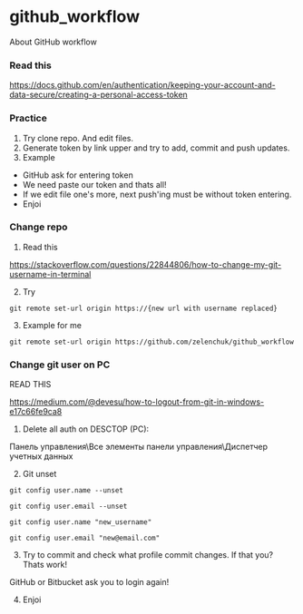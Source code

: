 # github_workflow
About GitHub workflow


### Read this

https://docs.github.com/en/authentication/keeping-your-account-and-data-secure/creating-a-personal-access-token


### Practice

1. Try clone repo. And edit files.
2. Generate token by link upper and try to add, commit and push updates.
3. Example

- GitHub ask for entering token
- We need paste our token and thats all!
- If we edit file one's more, next push'ing must be without token entering.
- Enjoi


### Change repo 


1. Read this

https://stackoverflow.com/questions/22844806/how-to-change-my-git-username-in-terminal


2. Try

`git remote set-url origin https://{new url with username replaced}`


3. Example for me

`
git remote set-url origin https://github.com/zelenchuk/github_workflow
`


### Change git user on PC

READ THIS

https://medium.com/@devesu/how-to-logout-from-git-in-windows-e17c66fe9ca8


1. Delete all auth on DESCTOP (PC):

Панель управления\Все элементы панели управления\Диспетчер учетных данных


2. Git unset 


`git config user.name --unset`

`git config user.email --unset`

`git config user.name "new_username"`

`git config user.email "new@email.com"`


3. Try to commit and check what profile commit changes. If that you? Thats work!

GitHub or Bitbucket ask you to login again!

4. Enjoi

